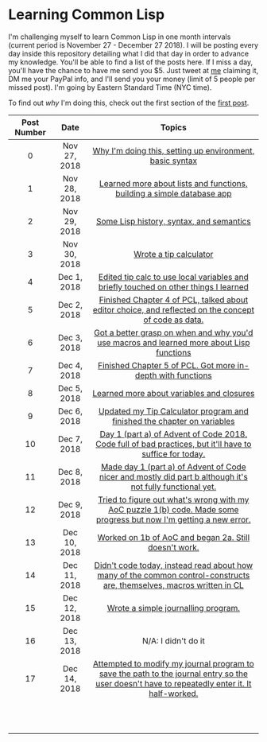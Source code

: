 # Learning Common Lisp

I'm challenging myself to learn Common Lisp in one month intervals (current period is November 27 - December 27 2018). I will be posting every day inside this repository detailing what I did that day in order to advance my knowledge. You'll be able to find a list of the posts here. If I miss a day, you'll have the chance to have me send you $5. Just tweet at [me](https://twitter.com/TomLisankie) claiming it, DM me your PayPal info, and I'll send you your money (limit of 5 people per missed post). I'm going by Eastern Standard Time (NYC time).

To find out *why* I'm doing this, check out the first section of the [first post](posts/Nov2018/27.md).

| Post Number |     Date     |                            Topics                            |
| :---------: | :----------: | :----------------------------------------------------------: |
|      0      | Nov 27, 2018 | [Why I'm doing this, setting up environment, basic syntax](posts/Nov2018/27.md) |
|      1      | Nov 28, 2018 | [Learned more about lists and functions, building a simple database app](posts/Nov2018/28.md) |
|      2      | Nov 29, 2018 | [Some Lisp history, syntax, and semantics](posts/Nov2018/29.md) |
|      3      | Nov 30, 2018 |        [Wrote a tip calculator](posts/Nov2018/30.md)         |
|      4      | Dec 1, 2018  | [Edited tip calc to use local variables and briefly touched on other things I learned](posts/Dec2018/1.md) |
|      5      | Dec 2, 2018  | [Finished Chapter 4 of PCL, talked about editor choice, and reflected on the concept of code as data.](posts/Dec2018/2.md) |
|      6      | Dec 3, 2018  | [Got a better grasp on when and why you'd use macros and learned more about Lisp functions](posts/Dec2018/3.md) |
|      7      | Dec 4, 2018  | [Finished Chapter 5 of PCL. Got more in-depth with functions](posts/Dec2018/4.md) |
|      8      | Dec 5, 2018  | [Learned more about variables and closures](posts/Dec2018/5.md) |
|      9      | Dec 6, 2018  | [Updated my Tip Calculator program and finished the chapter on variables](posts/Dec2018/6.md) |
|     10      | Dec 7, 2018  | [Day 1 (part a) of Advent of Code 2018. Code full of bad practices, but it'll have to suffice for today.](posts/Dec2018/7.md) |
|     11      | Dec 8, 2018  | [Made day 1 (part a) of Advent of Code nicer and mostly did part b although it's not fully functional yet.](posts/Dec2018/8.md) |
|     12      | Dec 9, 2018  | [Tried to figure out what's wrong with my AoC puzzle 1(b) code. Made some progress but now I'm getting a new error.](posts/Dec2018/9.md) |
|     13      | Dec 10, 2018 | [Worked on 1b of AoC and began 2a. Still doesn't work.](posts/Dec2018/10.md) |
|     14      | Dec 11, 2018 | [Didn't code today, instead read about how many of the common control-constructs are, themselves, macros written in CL](posts/Dec2018/11.md) |
|     15      | Dec 12, 2018 |  [Wrote a simple journalling program.](posts/Dec2018/12.md)  |
|     16      | Dec 13, 2018 |                     N/A: I didn't do it                      |
|     17      | Dec 14, 2018 | [Attempted to modify my journal program to save the path to the journal entry so the user doesn't have to repeatedly enter it. It half-worked.](posts/Dec2018/14.md) |
|             |              |                                                              |
|             |              |                                                              |
|             |              |                                                              |
|             |              |                                                              |
|             |              |                                                              |
|             |              |                                                              |
|             |              |                                                              |
|             |              |                                                              |
|             |              |                                                              |
|             |              |                                                              |
|             |              |                                                              |

